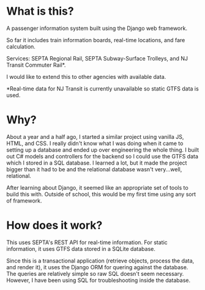 # What is this?

A passenger information system built using the Django web framework. 

So far it includes train information boards, real-time locations, and fare calculation.

Services: SEPTA Regional Rail, SEPTA Subway-Surface Trolleys, and NJ Transit Commuter Rail*.

I would like to extend this to other agencies with available data.

*Real-time data for NJ Transit is currently unavailable so static GTFS data is used.

# Why?

About a year and a half ago, I started a similar project using vanilla JS, HTML, and CSS. I really didn't know what I was doing when it came to setting up a database and ended up over engineering the whole thing. I built out C# models and controllers for the backend so I could use the GTFS data which I stored in a SQL database. I learned a lot, but it made the project bigger than it had to be and the relational database wasn't very...well, relational.

After learning about Django, it seemed like an appropriate set of tools to build this with. Outside of school, this would be my first time using any sort of framework. 

# How does it work?

This uses SEPTA's REST API for real-time information. For static information, it uses GTFS data stored in a SQLite database.

Since this is a transactional application (retrieve objects, process the data, and render it), it uses the Django ORM for quering against the database. The queries are relatively simple so raw SQL doesn't seem necessary. However, I have been using SQL for troubleshooting inside the database.


